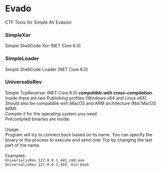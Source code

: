 # Evado
CTF Tools for Simple AV Evasion

### SimpleXor
Simple ShellCode Xor (NET Core 6.0)

### SimpleLoader
Simple ShellCode Loader (NET Core 6.0)

### UniversalisRev
Simple TcpReverser (NET Core 6.0) ***compatible with cross-compilation***. <br> 
Inside there are two Publishing profiles (Windows x64 and Linux x64). <br> Should also be compatible with MacOS and ARM architecture (Not MacOS ARM).
<br>
Compile it for the operating system you need. <br> Precompiled binaries are inside.
<br><br>
Usage: <br>
Program will try to connect back based on its name.
You can specify the binary or the process to execute and send over Tcp by changing the last part of the name.<br>
<br> Examples: <br>
`UniversalisRev_127.0.0.1_443_cmd.exe` <br>
`UniversalisRev_127.0.0.1_443_-bin-bash`
